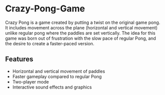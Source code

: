 # Crazy-Pong-Game
Crazy Pong is a game created by putting a twist on the original game pong. It includes movement across the plane (horizontal and vertical movement) unlike regular pong where the paddles are set vertically. The idea for this game was born out of frustration with the slow pace of regular Pong, and the desire to create a faster-paced version.

## Features

* Horizontal and vertical movement of paddles
* Faster gameplay compared to regular Pong
* Two-player mode
* Interactive sound effects and graphics
